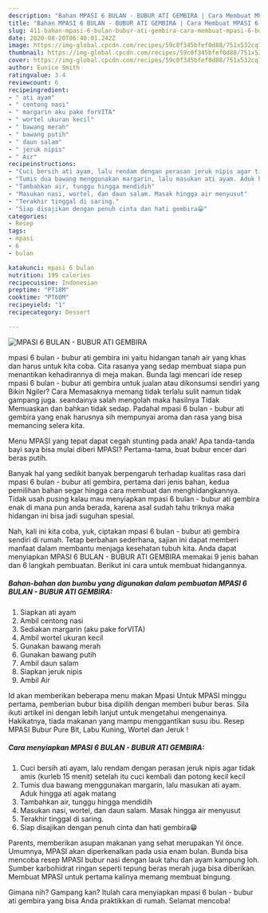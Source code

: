 ```yaml
---
description: "Bahan MPASI 6 BULAN - BUBUR ATI GEMBIRA | Cara Membuat MPASI 6 BULAN - BUBUR ATI GEMBIRA Yang Enak Dan Mudah"
title: "Bahan MPASI 6 BULAN - BUBUR ATI GEMBIRA | Cara Membuat MPASI 6 BULAN - BUBUR ATI GEMBIRA Yang Enak Dan Mudah"
slug: 411-bahan-mpasi-6-bulan-bubur-ati-gembira-cara-membuat-mpasi-6-bulan-bubur-ati-gembira-yang-enak-dan-mudah
date: 2020-08-20T06:40:01.242Z
image: https://img-global.cpcdn.com/recipes/59c0f345bfef0d88/751x532cq70/mpasi-6-bulan-bubur-ati-gembira-foto-resep-utama.jpg
thumbnail: https://img-global.cpcdn.com/recipes/59c0f345bfef0d88/751x532cq70/mpasi-6-bulan-bubur-ati-gembira-foto-resep-utama.jpg
cover: https://img-global.cpcdn.com/recipes/59c0f345bfef0d88/751x532cq70/mpasi-6-bulan-bubur-ati-gembira-foto-resep-utama.jpg
author: Eunice Smith
ratingvalue: 3.4
reviewcount: 6
recipeingredient:
- " ati ayam"
- " centong nasi"
- " margarin aku pake forVITA"
- " wortel ukuran kecil"
- " bawang merah"
- " bawang putih"
- " daun salam"
- " jeruk nipis"
- " Air"
recipeinstructions:
- "Cuci bersih ati ayam, lalu rendam dengan perasan jeruk nipis agar tidak amis (kurleb 15 menit) setelah itu cuci kembali dan potong kecil kecil"
- "Tumis dua bawang menggunakan margarin, lalu masukan ati ayam. Aduk hingga ati agak matang"
- "Tambahkan air, tunggu hingga mendidih"
- "Masukan nasi, wortel, dan daun salam. Masak hingga air menyusut"
- "Terakhir tinggal di saring."
- "Siap disajikan dengan penuh cinta dan hati gembira😁"
categories:
- Resep
tags:
- mpasi
- 6
- bulan

katakunci: mpasi 6 bulan 
nutrition: 199 calories
recipecuisine: Indonesian
preptime: "PT18M"
cooktime: "PT60M"
recipeyield: "1"
recipecategory: Dessert

---
```



![MPASI 6 BULAN - BUBUR ATI GEMBIRA](https://img-global.cpcdn.com/recipes/59c0f345bfef0d88/751x532cq70/mpasi-6-bulan-bubur-ati-gembira-foto-resep-utama.jpg)


mpasi 6 bulan - bubur ati gembira ini yaitu hidangan tanah air yang khas dan harus untuk kita coba. Cita rasanya yang sedap membuat siapa pun menantikan kehadirannya di meja makan.
Bunda lagi mencari ide resep mpasi 6 bulan - bubur ati gembira untuk jualan atau dikonsumsi sendiri yang Bikin Ngiler? Cara Memasaknya memang tidak terlalu sulit namun tidak gampang juga. seandainya salah mengolah maka hasilnya Tidak Memuaskan dan bahkan tidak sedap. Padahal mpasi 6 bulan - bubur ati gembira yang enak harusnya sih mempunyai aroma dan rasa yang bisa memancing selera kita.

Menu MPASI yang tepat dapat cegah stunting pada anak! Apa tanda-tanda bayi saya bisa mulai diberi MPASI? Pertama-tama, buat bubur encer dari beras putih.

Banyak hal yang sedikit banyak berpengaruh terhadap kualitas rasa dari mpasi 6 bulan - bubur ati gembira, pertama dari jenis bahan, kedua pemilihan bahan segar hingga cara membuat dan menghidangkannya. Tidak usah pusing kalau mau menyiapkan mpasi 6 bulan - bubur ati gembira enak di mana pun anda berada, karena asal sudah tahu triknya maka hidangan ini bisa jadi suguhan spesial.


Nah, kali ini kita coba, yuk, ciptakan mpasi 6 bulan - bubur ati gembira sendiri di rumah. Tetap berbahan sederhana, sajian ini dapat memberi manfaat dalam membantu menjaga kesehatan tubuh kita. Anda dapat menyiapkan MPASI 6 BULAN - BUBUR ATI GEMBIRA memakai 9 jenis bahan dan 6 langkah pembuatan. Berikut ini cara untuk membuat hidangannya.

<!--inarticleads1-->

##### Bahan-bahan dan bumbu yang digunakan dalam pembuatan MPASI 6 BULAN - BUBUR ATI GEMBIRA:

1. Siapkan  ati ayam
1. Ambil  centong nasi
1. Sediakan  margarin (aku pake forVITA)
1. Ambil  wortel ukuran kecil
1. Gunakan  bawang merah
1. Gunakan  bawang putih
1. Ambil  daun salam
1. Siapkan  jeruk nipis
1. Ambil  Air


Id akan memberikan beberapa menu makan Mpasi Untuk MPASI minggu pertama, pemberian bubur bisa dipilih dengan memberi bubur beras. Sila ikuti artikel ini dengan lebih lanjut untuk mengetahui mengenainya. Hakikatnya, tiada makanan yang mampu menggantikan susu ibu. Resep MPASI Bubur Pure Bit, Labu Kuning, Wortel dan Jeruk ! 

<!--inarticleads2-->

##### Cara menyiapkan MPASI 6 BULAN - BUBUR ATI GEMBIRA:

1. Cuci bersih ati ayam, lalu rendam dengan perasan jeruk nipis agar tidak amis (kurleb 15 menit) setelah itu cuci kembali dan potong kecil kecil
1. Tumis dua bawang menggunakan margarin, lalu masukan ati ayam. Aduk hingga ati agak matang
1. Tambahkan air, tunggu hingga mendidih
1. Masukan nasi, wortel, dan daun salam. Masak hingga air menyusut
1. Terakhir tinggal di saring.
1. Siap disajikan dengan penuh cinta dan hati gembira😁


Parents, memberikan asupan makanan yang sehat merupakan Yıl önce. Umumnya, MPASI akan diperkenalkan pada usia enam bulan. Bunda bisa mencoba resep MPASI bubur nasi dengan lauk tahu dan ayam kampung loh. Sumber karbohidrat ringan seperti tepung beras merah juga bisa diberikan. Membuat MPASI untuk pertama kalinya memang membuat bingung. 

Gimana nih? Gampang kan? Itulah cara menyiapkan mpasi 6 bulan - bubur ati gembira yang bisa Anda praktikkan di rumah. Selamat mencoba!
